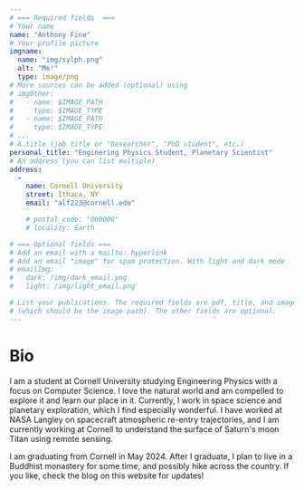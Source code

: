 ```yaml
---
# === Required fields  ===
# Your name 
name: "Anthony Fine"
# Your profile picture
imgname: 
  name: "img/sylph.png"
  alt: "Me!"
  type: image/png
# More sources can be added (optional) using 
# imgOther:
#   - name: $IMAGE_PATH
#     type: $IMAGE_TYPE
#   - name: $IMAGE_PATH
#     type: $IMAGE_TYPE
# ...
# A title (job title or "Researcher", "PhD student", etc.)
personal_title: "Enginering Physics Student, Planetary Scientist"
# An address (you can list multiple)
address: 
  - 
    name: Cornell University 
    street: Ithaca, NY
    email: "alf223@cornell.edu"

    # postal_code: "000000"
    # locality: Earth

# === Optional fields ===
# Add an email with a mailto: hyperlink
# Add an email "image" for spam protection. With light and dark mode
# emailImg: 
#   dark: /img/dark_email.png
#   light: /img/light_email.png

# List your publications. The required fields are pdf, title, and image 
# (which should be the image path). The other fields are optional.
---
```


# Bio

I am a student at Cornell University studying Engineering Physics with a focus on Computer Science. I love the natural world and am compelled to explore it and learn our place in it. Currently, I work in space science and planetary exploration, which I find especially wonderful. I have worked at NASA Langley on spacecraft atmospheric re-entry trajectories, and I am currently working at Cornell to understand the surface of Saturn's moon Titan using remote sensing. 

I am graduating from Cornell in May 2024. After I graduate, I plan to live in a Buddhist monastery for some time, and possibly hike across the country. If you like, check the blog on this website for updates!